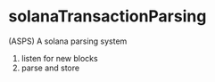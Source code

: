# solanaTransactionParsing
(ASPS) A solana parsing system 

1. listen for new blocks
2. parse and store   
